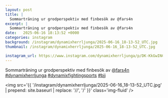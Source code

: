 ```yaml
---
layout: post
title: |
  Sommarträning ur grodperspektiv med finbesök av @fars4n 
excerpt: |
  Sommarträning ur grodperspektiv med finbesök av @fars4n   
date:   2025-06-16 18:13:52 +0000
categories: instagram
background: /instagram/dynamixherrljunga/2025-06-16_18-13-52_UTC.jpg
thumbnail: /instagram/dynamixherrljunga/2025-06-16_18-13-52_UTC.jpg

instagram_url: https://www.instagram.com/dynamixherrljunga/p/DK-KkGwINC7
---
```

Sommarträning ur grodperspektiv med finbesök av [@fars4n](https://www.instagram.com/fars4n/) [#dynamixherrljunga](https://www.instagram.com/explore/tags/dynamixherrljunga/) [#dynamixfightingsports](https://www.instagram.com/explore/tags/dynamixfightingsports/) [#bjj](https://www.instagram.com/explore/tags/bjj/)



<img src='{{ '/instagram/dynamixherrljunga/2025-06-16_18-13-52_UTC.jpg' | prepend: site.baseurl | replace: '//', '/' }}' class='img-fluid' />
